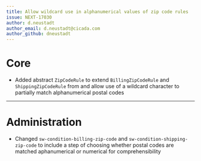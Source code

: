```yaml
---
title: Allow wildcard use in alphanumerical values of zip code rules
issue: NEXT-17030
author: d.neustadt
author_email: d.neustadt@cicada.com 
author_github: dneustadt
---
```

# Core
* Added abstract `ZipCodeRule` to extend `BillingZipCodeRule` and `ShippingZipCodeRule` from and allow use of a wildcard character to partially match alphanumerical postal codes
___
# Administration
* Changed `sw-condition-billing-zip-code` and `sw-condition-shipping-zip-code` to include a step of choosing whether postal codes are matched aphanumerical or numerical for comprehensibility
